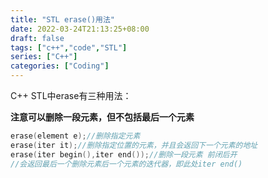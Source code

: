 ```yaml
---
title: "STL erase()用法"
date: 2022-03-24T21:13:25+08:00
draft: false
tags: ["c++","code","STL"]
series: ["C++"]
categories: ["Coding"]
---
```

C++ STL中erase有三种用法：
<!--more-->
**注意可以删除一段元素，但不包括最后一个元素**
```c++
erase(element e);//删除指定元素
erase(iter it);//删除指定位置的元素，并且会返回下一个元素的地址
erase(iter begin(),iter end());//删除一段元素 前闭后开 
//会返回最后一个删除元素后一个元素的迭代器，即此处iter end()
```


